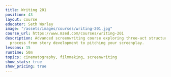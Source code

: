 ```yaml
---
title: Writing 201
position: 43
layout: course
educator: Seth Worley
image: "/assets/images/courses/writing-201.jpg"
course_url: https://www.mzed.com/courses/writing-201
description: Advanced screenwriting course exploring three-act structure and the complete
  process from story development to pitching your screenplay.
lessons: 15
runtime: 50m
topics: cinematography, filmmaking, screenwriting
show_stats: true
show_pricing: true
---
```


